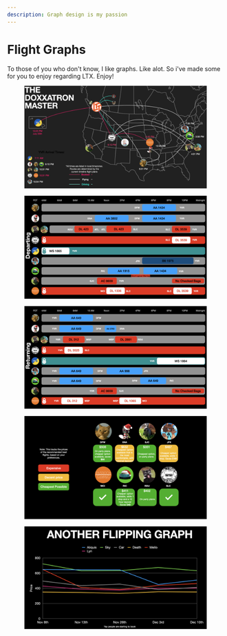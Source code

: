 ```yaml
---
description: Graph design is my passion
---
```


# Flight Graphs

To those of you who don't know, I like graphs. Like alot. So i've made some for you to enjoy regarding LTX. Enjoy!



<figure><img src=".gitbook/assets/LTX 2023.001 (1).png" alt=""><figcaption></figcaption></figure>

<figure><img src=".gitbook/assets/LTX 2023.002 (1).png" alt=""><figcaption></figcaption></figure>

<figure><img src=".gitbook/assets/LTX 2023.003.png" alt=""><figcaption></figcaption></figure>

<figure><img src=".gitbook/assets/LTX 2023.004 (1).png" alt=""><figcaption></figcaption></figure>

<figure><img src=".gitbook/assets/LTX 2023.005.png" alt=""><figcaption></figcaption></figure>
